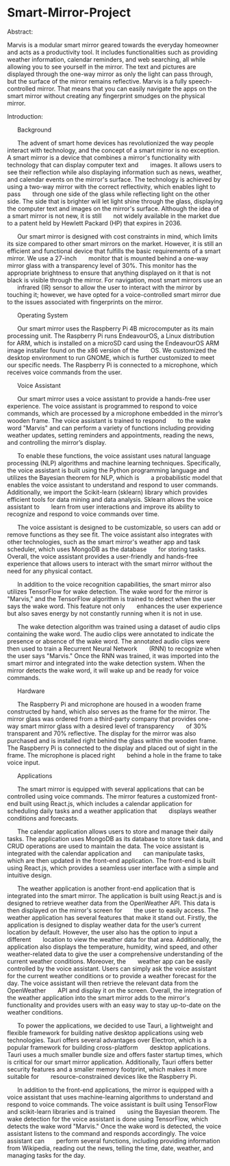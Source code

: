 # Smart-Mirror-Project

Abstract: 

Marvis is a modular smart mirror geared towards the everyday homeowner and acts as a productivity tool. It includes functionalities such as providing weather information, calendar reminders, and web searching, all while allowing you to see yourself in the mirror. The text and pictures are displayed through the one-way mirror as only the light can pass through, but the surface of the mirror remains reflective. Marvis is a fully speech-controlled mirror. That means that you can easily navigate the apps on the smart mirror without creating any fingerprint smudges on the physical mirror. 

 

Introduction: 

&nbsp;&nbsp;&nbsp;&nbsp;&nbsp;&nbsp;Background 

&nbsp;&nbsp;&nbsp;&nbsp;&nbsp;&nbsp;The advent of smart home devices has revolutionized the way people interact with technology, and the concept of a smart mirror is no exception. A smart mirror is a device that combines a mirror's functionality with technology that can display computer text and 
&nbsp;&nbsp;&nbsp;&nbsp;&nbsp;&nbsp;images. It allows users to see their reflection while also displaying information such as news, weather, and calendar events on the mirror's surface. The technology is achieved by using a two-way mirror with the correct reflectivity, which enables light to pass 
&nbsp;&nbsp;&nbsp;&nbsp;&nbsp;&nbsp;through one side of the glass while reflecting light on the other side. The side that is brighter will let light shine through the glass, displaying the computer text and images on the mirror's surface. Although the idea of a smart mirror is not new, it is still 
&nbsp;&nbsp;&nbsp;&nbsp;&nbsp;&nbsp;not widely available in the market due to a patent held by Hewlett Packard (HP) that expires in 2036. 

&nbsp;&nbsp;&nbsp;&nbsp;&nbsp;&nbsp;Our smart mirror is designed with cost constraints in mind, which limits its size compared to other smart mirrors on the market. However, it is still an efficient and functional device that fulfills the basic requirements of a smart mirror. We use a 27-inch 
&nbsp;&nbsp;&nbsp;&nbsp;&nbsp;&nbsp;monitor that is mounted behind a one-way mirror glass with a transparency level of 30%. This monitor has the appropriate brightness to ensure that anything displayed on it that is not black is visible through the mirror. For navigation, most smart mirrors use an 
&nbsp;&nbsp;&nbsp;&nbsp;&nbsp;&nbsp;infrared (IR) sensor to allow the user to interact with the mirror by touching it; however, we have opted for a voice-controlled smart mirror due to the issues associated with fingerprints on the mirror. 

&nbsp;&nbsp;&nbsp;&nbsp;&nbsp;&nbsp;Operating System 

&nbsp;&nbsp;&nbsp;&nbsp;&nbsp;&nbsp;Our smart mirror uses the Raspberry Pi 4B microcomputer as its main processing unit. The Raspberry Pi runs EndeavourOS, a Linux distribution for ARM, which is installed on a microSD card using the EndeavourOS ARM image installer found on the x86 version of the 
&nbsp;&nbsp;&nbsp;&nbsp;&nbsp;&nbsp;OS. We customized the desktop environment to run GNOME, which is further customized to meet our specific needs. The Raspberry Pi is connected to a microphone, which receives voice commands from the user. 

&nbsp;&nbsp;&nbsp;&nbsp;&nbsp;&nbsp;Voice Assistant 

&nbsp;&nbsp;&nbsp;&nbsp;&nbsp;&nbsp;Our smart mirror uses a voice assistant to provide a hands-free user experience. The voice assistant is programmed to respond to voice commands, which are processed by a microphone embedded in the mirror’s wooden frame. The voice assistant is trained to respond 
&nbsp;&nbsp;&nbsp;&nbsp;&nbsp;&nbsp;to the wake word "Marvis" and can perform a variety of functions including providing weather updates, setting reminders and appointments, reading the news, and controlling the mirror’s display. 

&nbsp;&nbsp;&nbsp;&nbsp;&nbsp;&nbsp;To enable these functions, the voice assistant uses natural language processing (NLP) algorithms and machine learning techniques. Specifically, the voice assistant is built using the Python programming language and utilizes the Bayesian theorem for NLP, which is 
&nbsp;&nbsp;&nbsp;&nbsp;&nbsp;&nbsp;a probabilistic model that enables the voice assistant to understand and respond to user commands. Additionally, we import the Scikit-learn (sklearn) library which provides efficient tools for data mining and data analysis. Sklearn allows the voice assistant to 
&nbsp;&nbsp;&nbsp;&nbsp;&nbsp;&nbsp;learn from user interactions and improve its ability to recognize and respond to voice commands over time. 

&nbsp;&nbsp;&nbsp;&nbsp;&nbsp;&nbsp;The voice assistant is designed to be customizable, so users can add or remove functions as they see fit. The voice assistant also integrates with other technologies, such as the smart mirror's weather app and task scheduler, which uses MongoDB as the database 
&nbsp;&nbsp;&nbsp;&nbsp;&nbsp;&nbsp;for storing tasks. Overall, the voice assistant provides a user-friendly and hands-free experience that allows users to interact with the smart mirror without the need for any physical contact. 

&nbsp;&nbsp;&nbsp;&nbsp;&nbsp;&nbsp;In addition to the voice recognition capabilities, the smart mirror also utilizes TensorFlow for wake detection. The wake word for the mirror is "Marvis," and the TensorFlow algorithm is trained to detect when the user says the wake word. This feature not only 
&nbsp;&nbsp;&nbsp;&nbsp;&nbsp;&nbsp;enhances the user experience but also saves energy by not constantly running when it is not in use. 

&nbsp;&nbsp;&nbsp;&nbsp;&nbsp;&nbsp;The wake detection algorithm was trained using a dataset of audio clips containing the wake word. The audio clips were annotated to indicate the presence or absence of the wake word. The annotated audio clips were then used to train a Recurrent Neural Network 
&nbsp;&nbsp;&nbsp;&nbsp;&nbsp;&nbsp;(RNN) to recognize when the user says "Marvis." Once the RNN was trained, it was imported into the smart mirror and integrated into the wake detection system. When the mirror detects the wake word, it will wake up and be ready for voice commands. 

&nbsp;&nbsp;&nbsp;&nbsp;&nbsp;&nbsp;Hardware 

&nbsp;&nbsp;&nbsp;&nbsp;&nbsp;&nbsp;The Raspberry Pi and microphone are housed in a wooden frame constructed by hand, which also serves as the frame for the mirror. The mirror glass was ordered from a third-party company that provides one-way smart mirror glass with a desired level of transparency 
&nbsp;&nbsp;&nbsp;&nbsp;&nbsp;&nbsp;of 30% transparent and 70% reflective. The display for the mirror was also purchased and is installed right behind the glass within the wooden frame. The Raspberry Pi is connected to the display and placed out of sight in the frame. The microphone is placed right 
&nbsp;&nbsp;&nbsp;&nbsp;&nbsp;&nbsp;behind a hole in the frame to take voice input. 

&nbsp;&nbsp;&nbsp;&nbsp;&nbsp;&nbsp;Applications 

&nbsp;&nbsp;&nbsp;&nbsp;&nbsp;&nbsp;The smart mirror is equipped with several applications that can be controlled using voice commands. The mirror features a customized front-end built using React.js, which includes a calendar application for scheduling daily tasks and a weather application that 
&nbsp;&nbsp;&nbsp;&nbsp;&nbsp;&nbsp;displays weather conditions and forecasts. 

&nbsp;&nbsp;&nbsp;&nbsp;&nbsp;&nbsp;The calendar application allows users to store and manage their daily tasks. The application uses MongoDB as its database to store task data, and CRUD operations are used to maintain the data. The voice assistant is integrated with the calendar application and 
&nbsp;&nbsp;&nbsp;&nbsp;&nbsp;&nbsp;can manipulate tasks, which are then updated in the front-end application. The front-end is built using React.js, which provides a seamless user interface with a simple and intuitive design. 

&nbsp;&nbsp;&nbsp;&nbsp;&nbsp;&nbsp;The weather application is another front-end application that is integrated into the smart mirror. The application is built using React.js and is designed to retrieve weather data from the OpenWeather API. This data is then displayed on the mirror's screen for 
&nbsp;&nbsp;&nbsp;&nbsp;&nbsp;&nbsp;the user to easily access. The weather application has several features that make it stand out. Firstly, the application is designed to display weather data for the user’s current location by default. However, the user also has the option to input a different 
&nbsp;&nbsp;&nbsp;&nbsp;&nbsp;&nbsp;location to view the weather data for that area. Additionally, the application also displays the temperature, humidity, wind speed, and other weather-related data to give the user a comprehensive understanding of the current weather conditions. Moreover, the 
&nbsp;&nbsp;&nbsp;&nbsp;&nbsp;&nbsp;weather app can be easily controlled by the voice assistant. Users can simply ask the voice assistant for the current weather conditions or to provide a weather forecast for the day. The voice assistant will then retrieve the relevant data from the OpenWeather 
&nbsp;&nbsp;&nbsp;&nbsp;&nbsp;&nbsp;API and display it on the screen. Overall, the integration of the weather application into the smart mirror adds to the mirror's functionality and provides users with an easy way to stay up-to-date on the weather conditions. 

&nbsp;&nbsp;&nbsp;&nbsp;&nbsp;&nbsp;To power the applications, we decided to use Tauri, a lightweight and flexible framework for building native desktop applications using web technologies. Tauri offers several advantages over Electron, which is a popular framework for building cross-platform 
&nbsp;&nbsp;&nbsp;&nbsp;&nbsp;&nbsp;desktop applications. Tauri uses a much smaller bundle size and offers faster startup times, which is critical for our smart mirror application. Additionally, Tauri offers better security features and a smaller memory footprint, which makes it more suitable for 
&nbsp;&nbsp;&nbsp;&nbsp;&nbsp;&nbsp;resource-constrained devices like the Raspberry Pi. 

&nbsp;&nbsp;&nbsp;&nbsp;&nbsp;&nbsp;In addition to the front-end applications, the mirror is equipped with a voice assistant that uses machine-learning algorithms to understand and respond to voice commands. The voice assistant is built using TensorFlow and scikit-learn libraries and is trained 
&nbsp;&nbsp;&nbsp;&nbsp;&nbsp;&nbsp;using the Bayesian theorem. The wake detection for the voice assistant is done using TensorFlow, which detects the wake word "Marvis." Once the wake word is detected, the voice assistant listens to the command and responds accordingly. The voice assistant can 
&nbsp;&nbsp;&nbsp;&nbsp;&nbsp;&nbsp;perform several functions, including providing information from Wikipedia, reading out the news, telling the time, date, weather, and managing tasks for the day. 
